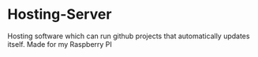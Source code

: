 # Hosting-Server
Hosting software which can run github projects that automatically updates itself. Made for my Raspberry PI
